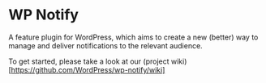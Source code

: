 # WP Notify

A feature plugin for WordPress, which aims to create a new (better) way to manage and deliver notifications to the relevant audience.

To get started, please take a look at our (project wiki)[https://github.com/WordPress/wp-notify/wiki]
